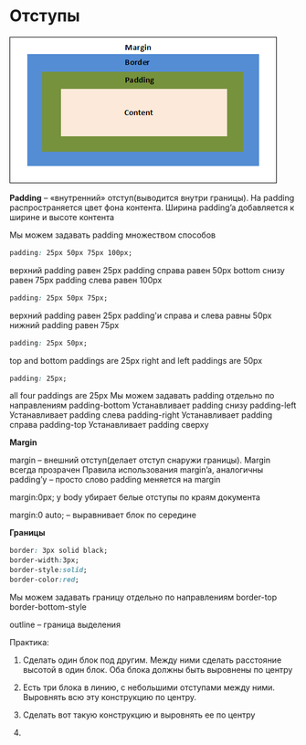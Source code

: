 # Отступы

![Модифицированный список](pics/03_margin_and_paddings/margins_padding_border.gif)

**Padding** – «внутренний» отступ(выводится внутри границы). На padding распространяется цвет фона контента. Ширина padding’a добавляется к ширине и высоте контента

Мы можем задавать padding множеством способов
```css
padding: 25px 50px 75px 100px;
```
верхний padding равен 25px
padding справа равен 50px
bottom снизу равен 75px
padding слева равен 100px

```css
padding: 25px 50px 75px;
```
верхний padding равен 25px
padding'и справа и слева равны 50px
нижний padding равен 75px

```css
padding: 25px 50px;
```
top and bottom paddings are 25px
right and left paddings are 50px

```css
padding: 25px;
```
all four paddings are 25px
Мы можем задавать padding отдельно по направлениям
padding-bottom
Устанавливает padding снизу
padding-left
Устанавливает padding слева
padding-right
Устанавливает padding справа
padding-top
Устанавливает padding сверху


**Margin**

margin – внешний отступ(делает отступ снаружи границы). Margin всегда прозрачен
Правила использования margin’a, аналогичны padding’у – просто слово padding меняется на margin



margin:0px; у body убирает белые отступы по краям документа

margin:0 auto; – выравнивает блок по середине

**Границы**

```css
border: 3px solid black;
border-width:3px;
border-style:solid;
border-color:red;
```

Мы можем задавать границу отдельно по направлениям
border-top
border-bottom-style

outline – граница выделения



Практика:
1)	Сделать один блок под другим. Между ними сделать расстояние высотой в один блок. Оба блока должны быть выровнены по центру






2)	Есть три блока в линию, с небольшими отступами между ними. Выровнять всю эту конструкцию по центру.



3)	Сделать вот такую конструкцию и выровнять ее по центру






4)







